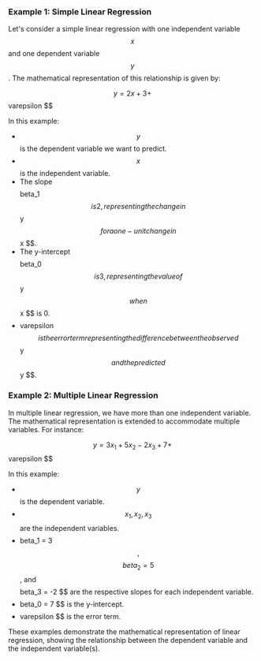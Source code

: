 

### Example 1: Simple Linear Regression

Let's consider a simple linear regression with one independent variable $$ x $$ and one dependent variable $$ y $$. The mathematical representation of this relationship is given by:

$$ y = 2x + 3 + $$varepsilon $$

In this example:
- $$ y $$ is the dependent variable we want to predict.
- $$ x $$ is the independent variable.
- The slope $$ $$beta_1 $$ is 2, representing the change in $$ y $$ for a one-unit change in $$ x $$.
- The y-intercept $$ $$beta_0 $$ is 3, representing the value of $$ y $$ when $$ x $$ is 0.
- $$ $$varepsilon $$ is the error term representing the difference between the observed $$ y $$ and the predicted $$ y $$.

### Example 2: Multiple Linear Regression

In multiple linear regression, we have more than one independent variable. The mathematical representation is extended to accommodate multiple variables. For instance:

$$ y = 3x_1 + 5x_2 - 2x_3 + 7 + $$varepsilon $$

In this example:
- $$ y $$ is the dependent variable.
- $$ x_1, x_2, x_3 $$ are the independent variables.
- $$ $$beta_1 = 3 $$, $$ $$beta_2 = 5 $$, and $$ $$beta_3 = -2 $$ are the respective slopes for each independent variable.
- $$ $$beta_0 = 7 $$ is the y-intercept.
- $$ $$varepsilon $$ is the error term.

These examples demonstrate the mathematical representation of linear regression, showing the relationship between the dependent variable and the independent variable(s).